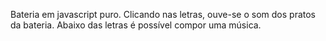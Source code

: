 Bateria em javascript puro. Clicando nas letras, ouve-se o som dos pratos da bateria. Abaixo das letras é possível compor uma música.
